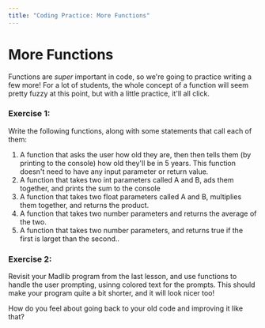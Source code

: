 ```yaml
---
title: "Coding Practice: More Functions"
---
```



# More Functions
Functions are *super* important in code, so we're going to practice writing a few more! For a lot of students, the whole concept of a function will seem pretty fuzzy at this point, but with a little practice, it'll all click.

### Exercise 1:
Write the following functions, along with some statements that call each of them:
1. A function that asks the user how old they are, then then tells them (by printing to the console) how old they'll be in 5 years. This function doesn't need to have any input parameter or return value.
2. A function that takes two int parameters called A and B, ads them together, and prints the sum to the console
3. A function that takes two float parameters called A and B, multiplies them together, and returns the product.
4. A function that takes two number parameters and returns the average of the two.
5. A function that takes two number parameters, and returns true if the first is larget than the second..

### Exercise 2:
Revisit your Madlib program from the last lesson, and use functions to handle the user prompting, usinng colored text for the prompts. This should make your program quite a bit shorter, and it will look nicer too!

How do you feel about going back to your old code and improving it like that?
